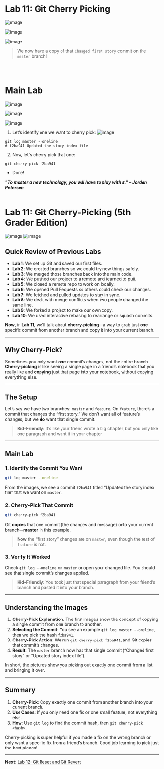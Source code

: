 

# Lab 11: Git Cherry Picking
![image](https://github.com/user-attachments/assets/c8a2eb1b-b440-493a-9d7b-520e53ae5a1e)

![image](https://github.com/user-attachments/assets/3d7912b5-ffb4-48e4-aa68-576d4cb1e0e8)

![image](https://github.com/user-attachments/assets/527a9d0f-2b5d-4d78-ab31-9133ecaf93db)

>We now have a copy of that `Changed first story` commit on the `master` branch!

<br><br>
# Main Lab
![image](https://github.com/user-attachments/assets/8ca93169-7339-4284-801c-f8f855bc90b9)

![image](https://github.com/user-attachments/assets/1b32028b-5cb3-48c3-8f1f-c1145ed33c14)

![image](https://github.com/user-attachments/assets/55b9506f-64a8-4dd7-8607-efe285980ee4)

1. Let's identify one we want to cherry pick:
![image](https://github.com/user-attachments/assets/251b2f76-efb7-4705-807c-4470b33d333f)
```
git log master --oneline
# f2ba941 Updated the story index file
```

2. Now, let's cherry pick that one:
```
git cherry-pick f2ba941
```

* Done!



















***"To master a new technology, you will have to play with it." – Jordan Peterson***
<br><br>

# Lab 11: Git Cherry-Picking (5th Grader Edition)

![image](https://github.com/user-attachments/assets/c8a2eb1b-b440-493a-9d7b-520e53ae5a1e)
![image](https://github.com/user-attachments/assets/3d7912b5-ffb4-48e4-aa68-576d4cb1e0e8)

## Quick Review of Previous Labs
- **Lab 1**: We set up Git and saved our first files.
- **Lab 2**: We created branches so we could try new things safely.
- **Lab 3**: We merged those branches back into the main code.
- **Lab 4**: We pushed our project to a remote and learned to pull.
- **Lab 5**: We cloned a remote repo to work on locally.
- **Lab 6**: We opened Pull Requests so others could check our changes.
- **Lab 7**: We fetched and pulled updates to stay in sync.
- **Lab 8**: We dealt with merge conflicts when two people changed the same line.
- **Lab 9**: We forked a project to make our own copy.
- **Lab 10**: We used interactive rebasing to rearrange or squash commits.

**Now**, in **Lab 11**, we’ll talk about **cherry-picking**—a way to grab just **one** specific commit from another branch and copy it into your current branch.

---

## Why Cherry-Pick?
Sometimes you only want **one** commit’s changes, not the entire branch. **Cherry-picking** is like seeing a single page in a friend’s notebook that you really like and **copying** just that page into your notebook, without copying everything else.

---

## The Setup
Let’s say we have two branches: `master` and `feature`. On `feature`, there’s a commit that changes the “first story.” We don’t want all of feature’s changes, but we **do** want that single commit.

> **Kid-Friendly**: It’s like your friend wrote a big chapter, but you only like one paragraph and want it in your chapter.

---

## Main Lab

### 1. Identify the Commit You Want
```bash
git log master --oneline
```
From the images, we see a commit `f2ba941` titled “Updated the story index file” that we want on `master`.

### 2. Cherry-Pick That Commit
```bash
git cherry-pick f2ba941
```
Git **copies** that one commit (the changes and message) onto your current branch—**master** in this example.

> **Now** the “first story” changes are on `master`, even though the rest of `feature` is not.

### 3. Verify It Worked
Check `git log --oneline` on `master` or open your changed file. You should see that single commit’s changes applied.

> **Kid-Friendly**: You took just that special paragraph from your friend’s branch and pasted it into your branch.

---

## Understanding the Images
1. **Cherry-Pick Explanation**: The first images show the concept of copying a single commit from one branch to another.
2. **Selecting the Commit**: You see an example `git log master --oneline`, then we pick the hash `f2ba941`.
3. **Cherry-Pick Action**: We run `git cherry-pick f2ba941`, and Git copies that commit’s changes.
4. **Result**: The `master` branch now has that single commit (“Changed first story” or “Updated story index file”).

In short, the pictures show you picking out exactly one commit from a list and bringing it over.

---

## Summary
1. **Cherry-Pick**: Copy exactly one commit from another branch into your current branch.
2. **Use Cases**: If you only need one fix or one small feature, not everything else.
3. **How**: Use `git log` to find the commit hash, then `git cherry-pick <hash>`.

Cherry-picking is super helpful if you made a fix on the wrong branch or only want a specific fix from a friend’s branch. Good job learning to pick just the best pieces!

---

**Next**: [Lab 12: Git Reset and Git Revert](12_git_reset_and_git_revert.md)
